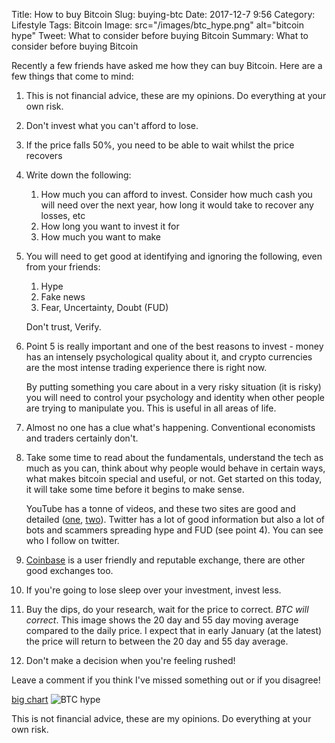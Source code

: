 Title: How to buy Bitcoin
Slug: buying-btc
Date: 2017-12-7 9:56
Category: Lifestyle 
Tags: Bitcoin
Image: src="/images/btc_hype.png" alt="bitcoin hype"
Tweet: What to consider before buying Bitcoin
Summary: What to consider before buying Bitcoin

Recently a few friends have asked me how they can buy Bitcoin. Here are a few things that come to mind:

1. This is not financial advice, these are my opinions. Do everything at your own risk.

2. Don't invest what you can't afford to lose.

3. If the price falls 50%, you need to be able to wait whilst the price recovers

4. Write down the following:

   1. How much you can afford to invest. Consider how much cash you will need over the next year, how long it would take to recover any losses, etc
   2. How long you want to invest it for
   3. How much you want to make

5. You will need to get good at identifying and ignoring the following, even from your friends:

   1. Hype
   2. Fake news 
   3. Fear, Uncertainty, Doubt (FUD) 

   Don't trust, Verify.

6. Point 5 is really important and one of the best reasons to invest - money has an intensely psychological quality about it, and crypto currencies are the most intense trading experience there is right now. 

   By putting something you care about in a very risky situation (it is risky) you will need to control your psychology and identity when other people are trying to manipulate you. This is useful in all areas of life.

7. Almost no one has a clue what's happening. Conventional economists and traders certainly don't.

8. Take some time to read about the fundamentals, understand the tech as much as you can, think about why people would behave in certain ways, what makes bitcoin special and useful, or not. Get started on this today, it will take some time before it begins to make sense.

   YouTube has a tonne of videos, and these two sites are good and detailed ([one](http://lopp.net/bitcoin.html), [two](http://nakamotoinstitute.org/)). 
   Twitter has a lot of good information but also a lot of bots and scammers spreading hype and FUD (see point 4). You can see who I follow on twitter.

9. [Coinbase](www.coinbase.com) is a user friendly and reputable exchange, there are other good exchanges too. 

10. If you're going to lose sleep over your investment, invest less.

11. Buy the dips, do your research, wait for the price to correct.  _BTC will correct_. This image shows the 20 day and 55 day moving average compared to the daily price. I expect that in early January (at the latest) the price will return to between the 20 day and 55 day average. 

12. Don't make a decision when you're feeling rushed! 

Leave a comment if you think I've missed something out or if you disagree!

 [big chart](https://uk.tradingview.com/x/TrL9SA7o/)
![BTC hype]({filename}../images/btc_hype.png)



This is not financial advice, these are my opinions. Do everything at your own risk.